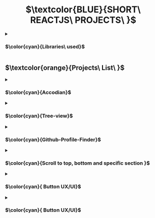 <h1 align="center"> $\textcolor{BLUE}{SHORT\ REACTJS\ PROJECTS\ }$
</h1>
<details>
<summary>

### $\color{cyan}{Libraries\ used}$

 </summary>

- $\color{lightgreen}{React\ Icons}$

> `npm install react-icons --save`

> `npm i react-router-dom`

> `npm i react-dom`

> `npm i axios`

- Using dummy data

`https://dummyjson.com/` API
  

</details>




## $\textcolor{orange}{Projects\ List\ }$


<details>
<summary>

### $\color{cyan}{Accodian}$


 </summary>

 Upon selection of the content colapses and clicking back will close the colapseable content.

- $\color{lightgreen}{Multi\ Seletion}$ -   will allow user to view multiple content.

- $\color{lightgreen}{Single\ Seletion}$ -   will allow user to view one content at a time.


</details>


<details>
<summary>

### $\color{cyan}{Tree-view}$

 </summary>

 Side bar navigation drop down nested chld option view.

- $\color{lightgreen}{Click\ ▾}$ -   View nested child for more options to select.

- $\color{lightgreen}{Click\ ▴}$ -   Close nested options.



</details>



<details>
<summary>

### $\color{cyan}{Github-Profile-Finder}$


 </summary>

 Search for github profile.

- $\color{lightgreen}{Input\ name}$ -  Summary of of profile display and not found will be displayed when there is no profile.


</details>


<details>
<summary>

### $\color{cyan}{Scroll to top, bottom and specific section }$


 </summary>

 Scrolling up and down the page.

- $\color{lightgreen}{Select\ option}$ -  Scroll to top or bottom and  specific section. 
- There 2 component one for scroll page to top and bottom and specific section.

</details>


<details>
<summary>

### $\color{cyan}{ Button UX/UI}$


 </summary>

Popup and fliping image and zoom in.

- $\color{lightgreen}{Pupop\ card\ and flip}$ - Viewing 2 images on by pupop card and flip.


</details>


<details>
<summary>

### $\color{cyan}{ Button UX/UI}$


 </summary>

 Design variety of circle button design. 

- $\color{lightgreen}{Button\ design}$ - Giving UI/UX animated button selection.


</details>







